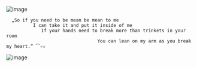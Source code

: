                    
![image](https://github.com/user-attachments/assets/a81a0919-6905-4aac-9e0f-c8f672cc1ce8)  
        
      „So if you need to be mean be mean to me
              I can take it and put it inside of me
                 If your hands need to break more than trinkets in your room
                                      You can lean on my arm as you break my heart.“ ⏜✧✩
 
          



![image](https://github.com/user-attachments/assets/346ff874-c3aa-46d3-9fbb-36ef8a00d0bd)
